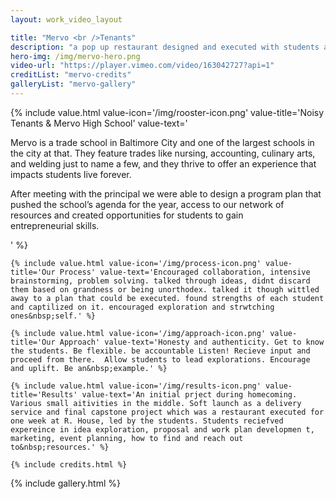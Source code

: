 ```yaml
---
layout: work_video_layout

title: "Mervo <br />Tenants"
description: "a pop up restaurant designed and executed with students at Mervo High School"
hero-img: /img/mervo-hero.png
video-url: "https://player.vimeo.com/video/163042727?api=1"
creditList: "mervo-credits"
galleryList: "mervo-gallery"
---
```


<div class="template_wrapper">
	{% include value.html value-icon='/img/rooster-icon.png' value-title='Noisy Tenants &amp; Mervo High School' value-text='<p>Mervo is a trade school in Baltimore City and one of the largest schools in the city at that. They feature trades like nursing, accounting, culinary arts, and welding just to name a few, and they thrive to offer an experience that impacts students live forever.</p>  <p>After meeting with the principal we were able to design a program plan that pushed the school’s agenda for the year, access to our network of resources and created opportunities for students to gain entrepreneurial&nbsp;skills.</p>' %}

	{% include value.html value-icon='/img/process-icon.png' value-title='Our Process' value-text='Encouraged collaboration, intensive brainstorming, problem solving. talked through ideas, didnt discard them based on grandness or being unorthodex. talked it though wittled away to a plan that could be executed. found strengths of each student and captilized on it. encouraged exploration and strwtching ones&nbsp;self.' %}

	{% include value.html value-icon='/img/approach-icon.png' value-title='Our Approach' value-text='Honesty and authenticity. Get to know the students. Be flexible. be accountable Listen! Recieve input and proceed from there.  Allow students to lead explorations. Encourage and uplift. Be an&nbsp;example.' %}

	{% include value.html value-icon='/img/results-icon.png' value-title='Results' value-text='An initial prject during homecoming. Various small aitivities in the middle. Soft launch as a delivery service and final capstone project which was a restaurant executed for one week at R. House, led by the students. Students reciefved expereince in idea exploration, proposal and work plan developmen t, marketing, event planning, how to find and reach out to&nbsp;resources.' %}

	{% include credits.html %}
	
</div>
{% include gallery.html %}





